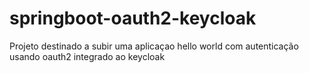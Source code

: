 # springboot-oauth2-keycloak
Projeto destinado a subir uma aplicaçao hello world com autenticação usando oauth2 integrado ao keycloak
